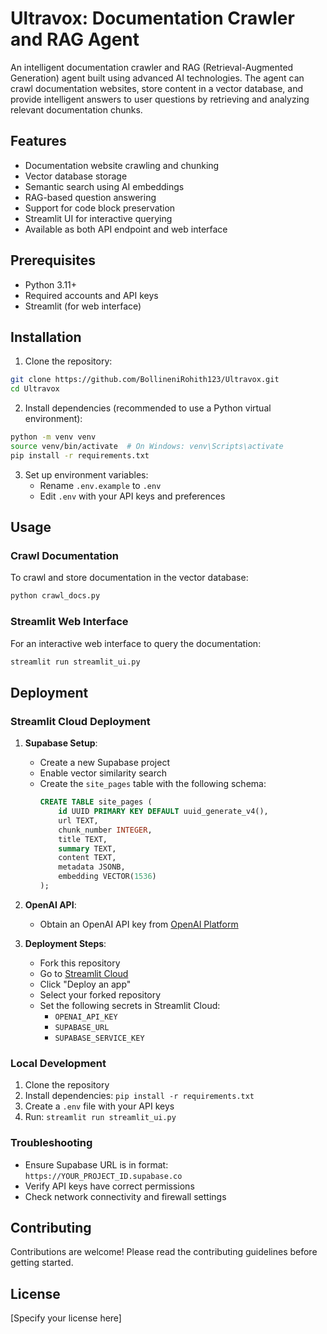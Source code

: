 # Ultravox: Documentation Crawler and RAG Agent

An intelligent documentation crawler and RAG (Retrieval-Augmented Generation) agent built using advanced AI technologies. The agent can crawl documentation websites, store content in a vector database, and provide intelligent answers to user questions by retrieving and analyzing relevant documentation chunks.

## Features

- Documentation website crawling and chunking
- Vector database storage
- Semantic search using AI embeddings
- RAG-based question answering
- Support for code block preservation
- Streamlit UI for interactive querying
- Available as both API endpoint and web interface

## Prerequisites

- Python 3.11+
- Required accounts and API keys
- Streamlit (for web interface)

## Installation

1. Clone the repository:
```bash
git clone https://github.com/BollineniRohith123/Ultravox.git
cd Ultravox
```

2. Install dependencies (recommended to use a Python virtual environment):
```bash
python -m venv venv
source venv/bin/activate  # On Windows: venv\Scripts\activate
pip install -r requirements.txt
```

3. Set up environment variables:
   - Rename `.env.example` to `.env`
   - Edit `.env` with your API keys and preferences

## Usage

### Crawl Documentation

To crawl and store documentation in the vector database:

```bash
python crawl_docs.py
```

### Streamlit Web Interface

For an interactive web interface to query the documentation:

```bash
streamlit run streamlit_ui.py
```

## Deployment

### Streamlit Cloud Deployment

1. **Supabase Setup**:
   - Create a new Supabase project
   - Enable vector similarity search
   - Create the `site_pages` table with the following schema:
     ```sql
     CREATE TABLE site_pages (
         id UUID PRIMARY KEY DEFAULT uuid_generate_v4(),
         url TEXT,
         chunk_number INTEGER,
         title TEXT,
         summary TEXT,
         content TEXT,
         metadata JSONB,
         embedding VECTOR(1536)
     );
     ```

2. **OpenAI API**:
   - Obtain an OpenAI API key from [OpenAI Platform](https://platform.openai.com/)

3. **Deployment Steps**:
   - Fork this repository
   - Go to [Streamlit Cloud](https://streamlit.io/cloud)
   - Click "Deploy an app"
   - Select your forked repository
   - Set the following secrets in Streamlit Cloud:
     * `OPENAI_API_KEY`
     * `SUPABASE_URL`
     * `SUPABASE_SERVICE_KEY`

### Local Development

1. Clone the repository
2. Install dependencies: `pip install -r requirements.txt`
3. Create a `.env` file with your API keys
4. Run: `streamlit run streamlit_ui.py`

### Troubleshooting

- Ensure Supabase URL is in format: `https://YOUR_PROJECT_ID.supabase.co`
- Verify API keys have correct permissions
- Check network connectivity and firewall settings

## Contributing

Contributions are welcome! Please read the contributing guidelines before getting started.

## License

[Specify your license here]
